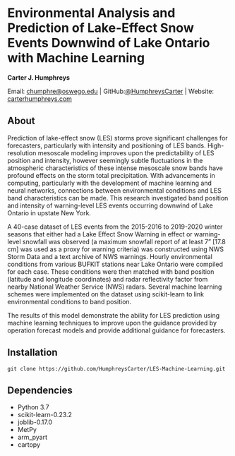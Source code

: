 # Environmental Analysis and Prediction of Lake-Effect Snow Events Downwind of Lake Ontario with Machine Learning

**Carter J. Humphreys**

Email: [chumphre@oswego.edu](mailto:chumphre@oswego.edu) | GitHub:[@HumphreysCarter](https://github.com/HumphreysCarter) | Website: [carterhumphreys.com](http://carterhumphreys.com/)

## About
Prediction of lake-effect snow (LES) storms prove significant challenges for forecasters, particularly with intensity and positioning of LES bands. High-resolution mesoscale modeling improves upon the predictability of LES position and intensity, however seemingly subtle fluctuations in the atmospheric characteristics of these intense mesoscale snow bands have profound effects on the storm total precipitation. With advancements in computing, particularly with the development of machine learning and neural networks, connections between environmental conditions and LES band characteristics can be made. This research investigated band position and intensity of warning-level LES events occurring downwind of Lake Ontario in upstate New York.

A 40-case dataset of LES events from the 2015-2016 to 2019-2020 winter seasons that either had a Lake Effect Snow Warning in effect or warning-level snowfall was observed (a maximum snowfall report of at least 7” [17.8 cm] was used as a proxy for warning criteria) was constructed using NWS Storm Data and a text archive of NWS warnings. Hourly environmental conditions from various BUFKIT stations near Lake Ontario were compiled for each case. These conditions were then matched with band position (latitude and longitude coordinates) and radar reflectivity factor from nearby National Weather Service (NWS) radars. Several machine learning schemes were implemented on the dataset using scikit-learn to link environmental conditions to band position.

The results of this model demonstrate the ability for LES prediction using machine learning techniques to improve upon the guidance provided by operation forecast models and provide additional guidance for forecasters.

## Installation
```
git clone https://github.com/HumphreysCarter/LES-Machine-Learning.git
```

## Dependencies
* Python 3.7
* scikit-learn-0.23.2
* joblib-0.17.0
* MetPy
* arm_pyart
* cartopy
